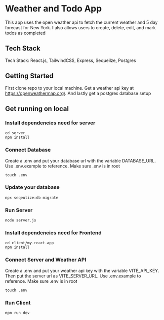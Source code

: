# Weather and Todo App

This app uses the open weather api to fetch the current weather and 5 day forecast for New York. I also allows users to create, delete, edit, and mark todos as completed
## Tech Stack

Tech Stack: React.js, TailwindCSS, Express, Sequeilze, Postgres

## Getting Started

First clone repo to your local machine. Get a weather api key at https://openweathermap.org/. And lastly get a postgres database setup

## Get running on local

### Install dependencies need for server

```
cd server
npm install
```

### Connect Database
Create a .env and put your database url with the variable DATABASE_URL. Use .env.example to reference. Make sure .env is in root 

```
touch .env
```
### Update your database

```
npx seqeulize:db migrate
```

### Run Server

```
node server.js
```

### Install dependencies need for Frontend

```
cd client/my-react-app
npm install
```

### Connect Server and Weather API
Create a .env and put your weather api key with the variable VITE_API_KEY. Then put the server url as VITE_SERVER_URL. Use .env.example to reference. Make sure .env is in root 

```
touch .env
```

### Run Client

```
npm run dev
```





